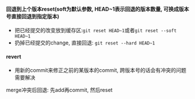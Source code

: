 
#### 回退到上个版本reset(soft为默认参数, HEAD~1表示回退的版本数量, 可换成版本号直接回退到指定版本)
+ 把已经提交的改变放到缓存区:`git reset HEAD~1`或者`git reset --soft HEAD~1` 
+ 扔掉已经提交的change, 直接回退: `git reset --hard HEAD~1`

#### revert
+ 用新的commit来修正之前的某版本的commit, 跨版本号的话会有冲突的问题需要解决 


merge冲突后回退: 先add再commit, 然后reset